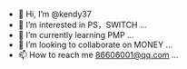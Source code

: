 - 👋 Hi, I’m @kendy37
- 👀 I’m interested in PS，SWITCH ...
- 🌱 I’m currently learning PMP ...
- 💞️ I’m looking to collaborate on MONEY ...
- 📫 How to reach me 86606001@qq.com ...

<!---
kendy37/kendy37 is a ✨ special ✨ repository because its `README.md` (this file) appears on your GitHub profile.
You can click the Preview link to take a look at your changes.
--->
